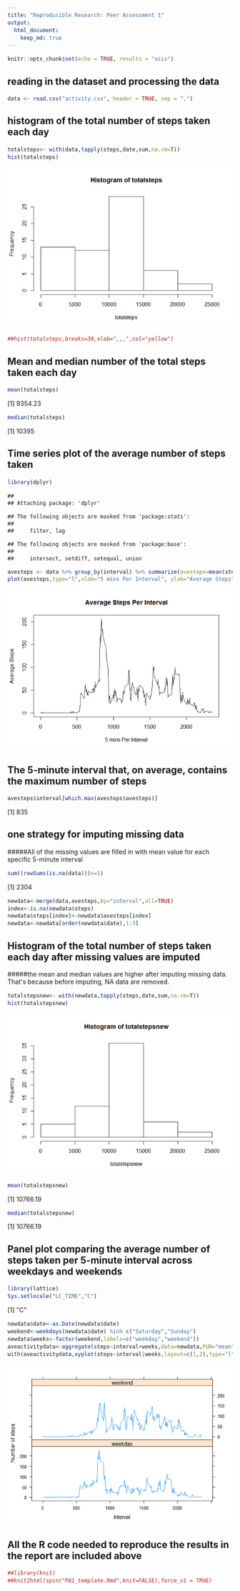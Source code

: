 ```yaml
---
title: "Reproducible Research: Peer Assessment 1"
output: 
  html_document:
    keep_md: true
---
```

  

```r
knitr::opts_chunk$set(echo = TRUE, results = "asis")
```

## reading in the dataset and processing the data

```r
data <- read.csv("activity.csv", header = TRUE, sep = ",")
```

## histogram of the total number of steps taken each day

```r
totalsteps<- with(data,tapply(steps,date,sum,na.rm=T))
hist(totalsteps)
```

![](PA1_template_files/figure-html/histoftotalsteps-1.png)<!-- -->

```r
##hist(totalsteps,breaks=30,xlab=",,,",col="yellow")
```

## Mean and median number of the total steps taken each day

```r
mean(totalsteps)
```

[1] 9354.23

```r
median(totalsteps)
```

[1] 10395

## Time series plot of the average number of steps taken

```r
library(dplyr)
```

```
## 
## Attaching package: 'dplyr'
```

```
## The following objects are masked from 'package:stats':
## 
##     filter, lag
```

```
## The following objects are masked from 'package:base':
## 
##     intersect, setdiff, setequal, union
```

```r
avesteps <- data %>% group_by(interval) %>% summarize(avesteps=mean(steps,na.rm=TRUE))
plot(avesteps,type="l",xlab="5 mins Per Interval", ylab="Average Steps", main ="Average Steps Per Interval")
```

![](PA1_template_files/figure-html/unnamed-chunk-1-1.png)<!-- -->

## The 5-minute interval that, on average, contains the maximum number of steps

```r
avesteps$interval[which.max(avesteps$avesteps)]
```

[1] 835

## one strategy for imputing missing data
#####All of the missing values are filled in with mean value for each specific 5-minute interval

```r
sum((rowSums(is.na(data)))>=1)
```

[1] 2304

```r
newdata<-merge(data,avesteps,by="interval",all=TRUE)
index<-is.na(newdata$steps)
newdata$steps[index]<-newdata$avesteps[index]
newdata<-newdata[order(newdata$date),1:3]
```

## Histogram of the total number of steps taken each day after missing values are imputed
#####the mean and median values are higher after imputing missing data. That's because before imputing, NA data are removed.

```r
totalstepsnew<- with(newdata,tapply(steps,date,sum,na.rm=T))
hist(totalstepsnew)
```

![](PA1_template_files/figure-html/unnamed-chunk-4-1.png)<!-- -->

```r
mean(totalstepsnew)
```

[1] 10766.19

```r
median(totalstepsnew)
```

[1] 10766.19

## Panel plot comparing the average number of steps taken per 5-minute interval across weekdays and weekends

```r
library(lattice)
Sys.setlocale("LC_TIME","C")
```

[1] "C"

```r
newdata$date<-as.Date(newdata$date)
weekend<-weekdays(newdata$date) %in% c("Saturday","Sunday")
newdata$weeks<-factor(weekend,labels=c("weekday","weekend"))
aveactivitydata<-aggregate(steps~interval+weeks,data=newdata,FUN="mean")
with(aveactivitydata,xyplot(steps~interval|weeks,layout=c(1,2),type="l",ylab="Number of steps",xlab="Interval"))
```

![](PA1_template_files/figure-html/unnamed-chunk-5-1.png)<!-- -->

## All the R code needed to reproduce the results in the report are included above

```r
##library(knit)
##knit2html(spin("PA1_template.Rmd",knit=FALSE),force_v1 = TRUE)
```

